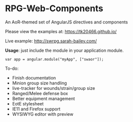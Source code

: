 # RPG-Web-Components
An AoR-themed set of AngularJS directives and components


Please view the examples at: https://tk20466.github.io/

Live example:  http://swrpg.sarah-bailey.com/

**Usage**: just include the module in your application module.

    var app = angular.module("myApp", ["swaor"]);

To-do:

* Finish documentation
* Minion group size handling
* live-tracker for wounds/strain/group size
* Ranged/Melee defense box
* Better equipment management
* EotE stylesheet
* IE11 and Firefox support
* WYSIWYG editor with preview

